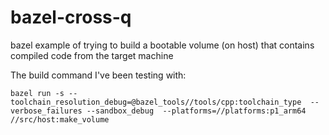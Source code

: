 # bazel-cross-q
bazel example of trying to build a bootable volume (on host) that contains compiled code from the target machine

The build command I've been testing with:

```
bazel run -s --toolchain_resolution_debug=@bazel_tools//tools/cpp:toolchain_type  --verbose_failures --sandbox_debug  --platforms=//platforms:p1_arm64 //src/host:make_volume
```
